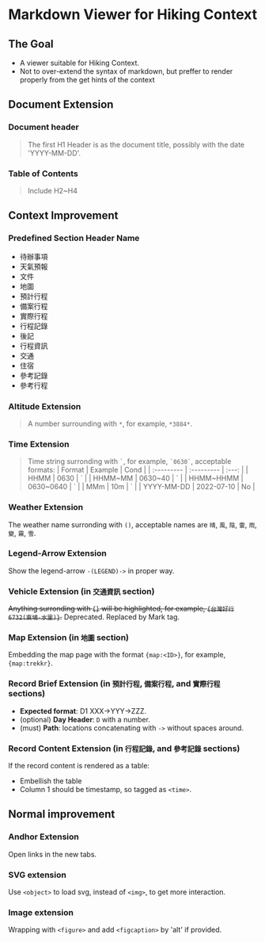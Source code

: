 Markdown Viewer for Hiking Context
==================================

## The Goal

-  A viewer suitable for Hiking Context.
-  Not to over-extend the syntax of markdown, but preffer to render properly from the get hints of the context

## Document Extension

### Document header

  > The first H1 Header is as the document title, possibly with the date 'YYYY-MM-DD'.

### Table of Contents

  > Include H2~H4

## Context Improvement

### Predefined Section Header Name

- 待辦事項
- 天氣預報
- 文件
- 地圖
- 預計行程
- 備案行程
- 實際行程
- 行程記錄
- 後記
- 行程資訊
- 交通
- 住宿
- 參考記錄
- 參考行程

###  Altitude Extension

> A number surrounding with `*`, for example, `*3884*`.

### Time Extension

> Time string surronding with `` ` ``, for example, `` `0630` ``, acceptable formats:
| Format     | Example    | Cond  |
| :--------- | :--------- | :---: |
| HHMM       | 0630       | &#96; |
| HHMM~MM    | 0630~40    | &#96; |
| HHMM~HHMM  | 0630~0640  | &#96; |
| MMm        | 10m        | &#96; |
| YYYY-MM-DD | 2022-07-10 |  No   |

### Weather Extension

The weather name surronding with `()`, acceptable names are `晴`, `風`, `陰`, `雷`, `雨`, `變`, `霧`, `雪`.

### Legend-Arrow Extension

Show the legend-arrow `-(LEGEND)->` in proper way.

### Vehicle Extension (in `交通資訊` section)

~~Anything surronding with `{}` will be highlighted, for example, `{台灣好行6732(東埔-水里)}`.~~
Deprecated. Replaced by Mark tag.

### Map Extension (in `地圖` section)

Embedding the map page with the format `{map:<ID>}`, for example, `{map:trekkr}`.

### Record Brief Extension (in `預計行程`, `備案行程`, and `實際行程` sections)

- **Expected format**: D1 XXX->YYY->ZZZ.
- (optional) **Day Header**: `D` with a number.
- (must) **Path**: locations concatenating with `->` without spaces around.

### Record Content Extension (in `行程記錄`, and `參考記錄` sections)

If the record content is rendered as a table:
- Embellish the table
- Column 1 should be timestamp, so tagged as `<time>`.

Normal improvement
------------------

### Andhor Extension

Open links in the new tabs.

### SVG extension

Use `<object>` to load svg, instead of `<img>`, to get more interaction.

### Image extension

Wrapping with `<figure>` and add `<figcaption>` by 'alt' if provided.
